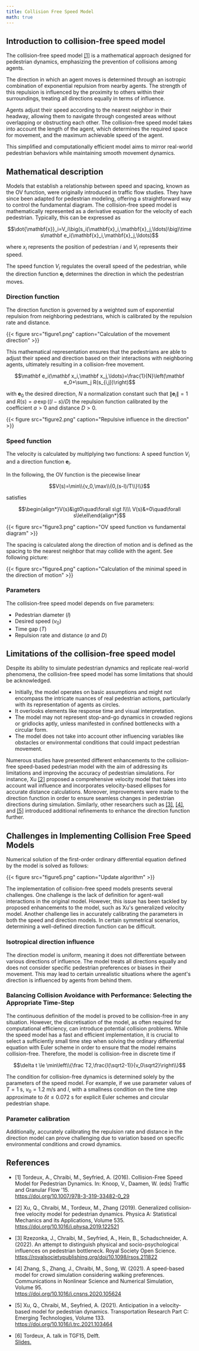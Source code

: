 ```yaml
---
title: Collision Free Speed Model
math: true
---
```


## Introduction to collision-free speed model

The collision-free speed model [[1]](#Tordeux2015) is a
mathematical approach designed for pedestrian dynamics, emphasizing the
prevention of collisions among agents.

The direction in which an agent moves is determined through an isotropic
combination of exponential repulsion from nearby agents. The strength of this
repulsion is influenced by the proximity to others within their surroundings,
treating all directions equally in terms of influence.

Agents adjust their speed according to the nearest neighbor in their headway,
allowing them to navigate through congested areas without overlapping or
obstructing each other. The collision-free speed model takes into account the
length of the agent, which determines the required space for movement, and the
maximum achievable speed of the agent.

This simplified and computationally efficient model aims to mirror real-world
pedestrian behaviors while maintaining smooth movement dynamics.

## Mathematical description

Models that establish a relationship between speed and spacing, known as the OV
function, were originally introduced in traffic flow studies. They have since
been adapted for pedestrian modeling, offering a straightforward way to control
the fundamental diagram. The collision-free speed model is mathematically
represented as a derivative equation for the velocity of each pedestrian.
Typically, this can be expressed as

$$\dot{\mathbf{x}}_i=V_i\big(s_i(\mathbf{x}_i,\mathbf{x}_j,\ldots)\big)\times\mathbf e_i(\mathbf{x}_i,\mathbf{x}_j,\ldots)$$

where $x_i$ represents the position of pedestrian $i$ and $V_i$ represents
their speed.

The speed function $V_i$ regulates the overall speed of the pedestrian, while
the direction function $\textbf{e}_i$ determines the direction in which the
pedestrian moves.

### Direction function

The direction function is governed by a weighted sum of exponential repulsion
from neighboring pedestrians, which is calibrated by the repulsion rate and
distance.

{{< figure src="figure1.png" caption="Calculation of the movement direction" >}}

This mathematical representation ensures that the pedestrians are able to
adjust their speed and direction based on their interactions with neighboring
agents, ultimately resulting in a collision-free movement.

$$\mathbf e_i(\mathbf x_i,\mathbf x_j,\ldots)=\frac{1}{N}\left(\mathbf e_0+\sum_j R(s_{i,j})\right)$$

with $\mathbf e_0$ the desired direction, $N$ a normalization constant such
that $\|\mathbf e_i\|=1$ and $R(s)=a\,\exp\big((l-s)/D\big)$ the repulsion
function calibrated by the coefficient $a>0$ and distance $D>0$.

{{< figure src="figure2.png" caption="Repulsive influence in the direction" >}}

### Speed function

The velocity is calculated by multiplying two functions: A speed function $V_i$
and a direction function $\textbf{e}_i$.

In the following, the OV function is the piecewise linear

$$V(s)=\min\\{v_0,\max\\{0,(s-l)/T\\}\\}$$

satisfies

$$\begin{align*}V(s)&\gt0\quad\forall s\gt l\\\\ V(s)&=0\quad\forall s\le\ell\end{align*}$$

{{< figure src="figure3.png" caption="OV speed function vs fundamental diagram" >}}

The spacing is calculated along the direction of motion and is defined as the
spacing to the nearest neighbor that may collide with the agent. See following
picture:

{{< figure src="figure4.png" caption="Calculation of the minimal speed in the direction of motion" >}}

### Parameters


The collision-free speed model depends on five parameters:
- Pedestrian diameter ($l$)
- Desired speed ($v_0$)
- Time gap ($T$)
- Repulsion rate and distance ($a$ and $D$)

## Limitations of the collision-free speed model

Despite its ability to simulate pedestrian dynamics and replicate real-world
phenomena, the collision-free speed model has some limitations that should be
acknowledged.

- Initially, the model operates on basic assumptions and might not encompass
  the intricate nuances of real pedestrian actions, particularly with its
  representation of agents as circles.
- It overlooks elements like response time and visual interpretation.
- The model may not represent stop-and-go dynamics in crowded regions or
  gridlocks aptly, unless manifested in confined bottlenecks with a circular
  form.
- The model does not take into account other influencing variables like
  obstacles or environmental conditions that could impact pedestrian movement.

Numerous studies have presented different enhancements to the collision-free
speed-based pedestrian model with the aim of addressing its limitations and
improving the accuracy of pedestrian simulations. For instance, Xu
[[2]](#Xu2019) proposed a comprehensive velocity model that takes into
account wall influence and incorporates velocity-based ellipses for accurate
distance calculations. Moreover, improvements were made to the direction
function in order to ensure seamless changes in pedestrian directions during
simulation. Similarly, other researchers such as [[3]](#Rzezonka2022),
[[4]](#Zhang2021), and [[5]](#Xu2021) introduced additional refinements to
enhance the direction function further.


## Challenges in Implementing Collision Free Speed Models

Numerical solution of the first-order ordinary differential equation defined
by the model is solved as follows:

{{< figure src="figure5.png" caption="Update algorithm" >}}

The implementation of collision-free speed models presents several challenges.
One challenge is the lack of definition for agent-wall interactions in the
original model. However, this issue has been tackled by proposed enhancements
to the model, such as Xu's generalized velocity model. Another challenge lies
in accurately calibrating the parameters in both the speed and direction
models. In certain symmetrical scenarios, determining a well-defined direction
function can be difficult.

### Isotropical direction influence

The direction model is uniform, meaning it does not differentiate between
various directions of influence. The model treats all directions equally and
does not consider specific pedestrian preferences or biases in their movement.
This may lead to certain unrealistic situations where the agent's direction is
influenced by agents from behind them.

### Balancing Collision Avoidance with Performance: Selecting the Appropriate Time-Step

The continuous definition of the model is proved to be collision-free in any
situation. However, the discretisation of the model, as often required for
computational efficiency, can introduce potential collision problems. While the
speed model has a fast and efficient implementation, it is crucial to select a
sufficiently small time step when solving the ordinary differential equation
with Euler scheme in order to ensure that the model remains collision-free.
Therefore, the model is collision-free in discrete time if

$$\delta t \le \min\left\\{\frac T2,\frac{l(\sqrt2-1)}{v_0\sqrt2}\right\\}$$

The condition for collision-free dynamics is determined solely by the
parameters of the speed model. For example, if we use parameter values of $T=1$
s, $v_0=1.2$ m/s and $l$, with a smallness condition on the time step
approximate to $\delta t \le0.072$ s for explicit Euler schemes and circular
pedestrian shape.

### Parameter calibration

Additionally, accurately calibrating the repulsion rate and distance in the
direction model can prove challenging due to variation based on specific
environmental conditions and crowd dynamics.

## References

- <a name="Tordeux2015"></a>[1] Tordeux, A., Chraibi, M., Seyfried, A. (2016).
  Collision-Free Speed Model for Pedestrian Dynamics. In: Knoop, V., Daamen, W.
  (eds) Traffic and Granular Flow '15.
  <br/>https://doi.org/10.1007/978-3-319-33482-0_29

- <a name="Xu2019"></a>[2] Xu, Q., Chraibi, M., Tordeux, M., Zhang (2019).
  Generalized collision-free velocity model for pedestrian dynamics. Physica A:
  Statistical Mechanics and its Applications, Volume 535.
  <br/>https://doi.org/10.1016/j.physa.2019.122521

- <a name="Rzezonka2022"></a>[3] Rzezonka, J., Chraibi, M., Seyfried, A., Hein,
  B., Schadschneider, A. (2022). An attempt to distinguish physical and
  socio-psychological influences on pedestrian bottleneck. Royal Society Open
  Science. <br/>https://royalsocietypublishing.org/doi/10.1098/rsos.211822

- <a name="Zhang2021"></a>[4] Zhang, S., Zhang, J., Chraibi, M., Song, W.
  (2021). A speed-based model for crowd simulation considering walking
  preferences. Communications in Nonlinear Science and Numerical Simulation,
  Volume 95. <br/>https://doi.org/10.1016/j.cnsns.2020.105624

- <a name="Xu2021"></a>[5] Xu, Q., Chraibi, M., Seyfried, A. (2021).
  Anticipation in a velocity-based model for pedestrian dynamics.
  Transportation Research Part C: Emerging Technologies, Volume 133.
  <br/>https://doi.org/10.1016/j.trc.2021.103464

- <a name="Xu2021"></a>[6] Tordeux, A. talk in TGF15, Delft.
<br/>[Slides.](https://www.vzu.uni-wuppertal.de/fileadmin/site/vzu/Pres_1st_order_models.pdf)
